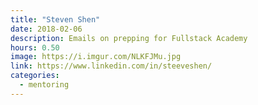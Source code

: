 ```yaml
---
title: "Steven Shen"
date: 2018-02-06
description: Emails on prepping for Fullstack Academy
hours: 0.50
image: https://i.imgur.com/NLKFJMu.jpg
link: https://www.linkedin.com/in/steeveshen/
categories:
  - mentoring
---
```

